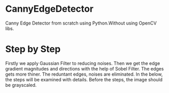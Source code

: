 # CannyEdgeDetector
Canny Edge Detector from scratch using Python.Without using OpenCV libs.
# Step by Step 
Firstly we apply Gaussian Filter to reducing noises. Then we
get the edge gradient magnitudes and directions with the help of Sobel Filter. The edges gets
more thiner. The reduntant edges, noises are eliminated. In the below, the steps will be
examined with details. Before the steps, the image should be grayscaled.

